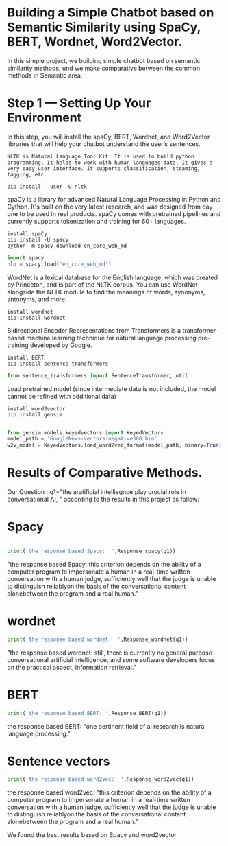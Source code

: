 # Building a Simple Chatbot based on Semantic Similarity using SpaCy, BERT, Wordnet, Word2Vector.

In this simple project, we building simple chatbot based on semantic similarity methods, und we make comparative between the common methods in Semantic  area.
# Step 1 — Setting Up Your Environment
In this step, you will install the spaCy, BERT, Wordnet, and Word2Vector libraries that will help your chatbot understand the user’s sentences.
```
NLTK is Natural Language Tool Kit. It is used to build python programming. It helps to work with human languages data. It gives a very easy user interface. It supports classification, steaming, tagging, etc.

pip install --user -U nltk
```

spaCy is a library for advanced Natural Language Processing in Python and Cython. It's built on the very latest research, and was designed from day one to be used in real products. spaCy comes with pretrained pipelines and currently supports tokenization and training for 60+ languages.
```
install spaCy
pip install -U spacy
python -m spacy download en_core_web_md
```
```python
import spacy
nlp = spacy.load("en_core_web_md")
```

WordNet is a lexical database for the English language, which was created by Princeton, and is part of the NLTK corpus. You can use WordNet alongside the NLTK module to find the meanings of words, synonyms, antonyms, and more.
```
install wordnet
pip install wordnet
```
Bidirectional Encoder Representations from Transformers is a transformer-based machine learning technique for natural language processing pre-training developed by Google. 
```
install BERT
pip install sentence-transformers
```

```python
from sentence_transformers import SentenceTransformer, util
```
Load pretrained model (since intermediate data is not included, the model cannot be refined with additional data)
```
install word2vector
pip install gensim
```
```python

from gensim.models.keyedvectors import KeyedVectors
model_path = 'GoogleNews-vectors-negative300.bin'
w2v_model = KeyedVectors.load_word2vec_format(model_path, binary=True)

```
# Results of Comparative Methods.
Our Question : q1="the aratificial intelliegnce play crucial role in conversational AI, "
according to the results in this project as follow:
# Spacy
```python

print('the response based Spacy:  ',Response_spacy(q1))
```
"the response based Spacy:   this criterion depends on the ability of a computer program to impersonate a human in a real-time written conversation with a human judge, sufficiently well that the judge is unable to distinguish reliablyon the basis of the conversational content alonebetween the program and a real human."

# wordnet
```python
print('the response based wordnet:  ',Response_wordnet(q1))
```
"the response based wordnet:   still, there is currently no general purpose conversational artificial intelligence, and some software developers focus on the practical aspect, information retrieval."
# BERT
```python
print('the response based BERT: ',Response_BERT(q1))
```
the response based BERT:  "one pertinent field of ai research is natural language processing."
# Sentence vectors
```python
print('the response based word2vec:  ',Response_word2vec(q1))
```
the response based word2vec:   "this criterion depends on the ability of a computer program to impersonate a human in a real-time written conversation with a human judge, sufficiently well that the judge is unable to distinguish reliablyon the basis of the conversational content alonebetween the program and a real human."

We found the best results based on Spacy and word2vector 


